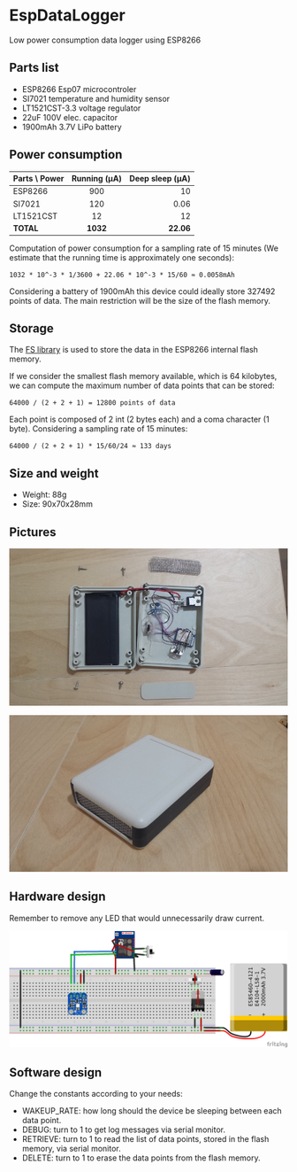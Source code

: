# EspDataLogger
Low power consumption data logger using ESP8266

## Parts list

  - ESP8266 Esp07 microcontroler
  - SI7021 temperature and humidity sensor
  - LT1521CST-3.3 voltage regulator
  - 22uF 100V elec. capacitor
  - 1900mAh 3.7V LiPo battery

## Power consumption

| Parts \ Power | Running (µA)  | Deep sleep (µA)  |
| ------------- |:-------------:| ----------------:|
| ESP8266       |      900      |        10        |
| SI7021        |      120      |        0.06      |
| LT1521CST     |      12       |        12        |
| **TOTAL**     |    **1032**   |      **22.06**   |

Computation of power consumption for a sampling rate of 15 minutes (We estimate that the running time is approximately one seconds):
    
    1032 * 10^-3 * 1/3600 + 22.06 * 10^-3 * 15/60 ≈ 0.0058mAh

Considering a battery of 1900mAh this device could ideally store 327492 points of data. The main restriction will be the size of the flash memory.

## Storage

The [FS library](http://esp8266.github.io/Arduino/versions/2.0.0/doc/filesystem.html) is used to store the data in the ESP8266 internal flash memory.

If we consider the smallest flash memory available, which is 64 kilobytes, we can compute the maximum number of data points that can be stored:

    64000 / (2 + 2 + 1) = 12800 points of data

Each point is composed of 2 int (2 bytes each) and a coma character (1 byte). Considering a sampling rate of 15 minutes:

    64000 / (2 + 2 + 1) * 15/60/24 ≈ 133 days


## Size and weight

  * Weight: 88g
  * Size: 90x70x28mm

## Pictures

![Open](res/open.jpg)

![Closed](res/closed.jpg)

## Hardware design

Remember to remove any LED that would unnecessarily draw current.

![Sketch](res/sketch.png)

## Software design

Change the constants according to your needs:

  - WAKEUP_RATE: how long should the device be sleeping between each data point.
  - DEBUG: turn to 1 to get log messages via serial monitor.
  - RETRIEVE: turn to 1 to read the list of data points, stored in the flash memory, via serial monitor.
  - DELETE: turn to 1 to erase the data points from the flash memory.